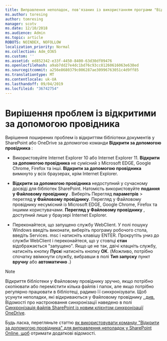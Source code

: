 ```yaml
---
title: Виправлення неполадок, пов'язаних із використанням програми "Відкрити за допомогою провідника"
ms.author: toresing
author: tomresing
manager: scotv
ms.date: 12/10/2018
ms.audience: Admin
ms.topic: article
ROBOTS: NOINDEX, NOFOLLOW
localization_priority: Normal
ms.collection: Adm_O365
ms.custom: ''
ms.assetid: ed852342-e33f-4450-8400-63d30df09476
ms.openlocfilehash: a9ab7dd27e4dc1bd76c93cc81260616063e638ed
ms.sourcegitcommit: a256e8680379c006287ae30996763051c4d9ff85
ms.translationtype: MT
ms.contentlocale: uk-UA
ms.lasthandoff: 09/04/2019
ms.locfileid: "36742754"
---
```

# <a name="fix-problems-with-open-with-explorer"></a>Вирішення проблем із відкритими за допомогою провідника

Вирішення поширених проблем із відкриттям бібліотеки документів у SharePoint або OneDrive за допомогою команди **Відкрити за допомогою провідника** : 
  
- Використовуйте Internet Explorer 10 або Internet Explorer 11. **Відкрити за допомогою провідника** не сумісний з Microsoft EDGE, Google Chrome, Firefox та інші. **Відкрити за допомогою провідника** вимкнуто у всіх браузерах, крім Internet Explorer. 
    
- **Відкрити за допомогою провідника** недоступний у сучасному досвіді для бібліотек SharePoint. Натомість використовуйте **подання у Файловому провіднику** . Виберіть Перегляд **параметрів** \> перегляд **у Файловому провіднику**. Перегляд у Файловому провіднику несумісний із Microsoft EDGE, Google Chrome, Firefox та іншими користувачами. **Перегляд у Файловому провіднику** , доступний лише у браузері Internet Explorer. 
    
- Переконайтеся, що запущено службу WebClient. У полі пошуку Windows введіть виконати, виберіть програму робочого стола, введіть Services. msc і натисніть клавішу ENTER. Прокрутіть униз до служби WebClient і переконайтеся, що у стовпці **стан** відображається "запущено". Якщо це не так, двічі клацніть службу, натисніть кнопку **Пуск**і натисніть кнопку **OK**. (Можливо, потрібно спочатку ввімкнути службу, вибравши в полі **Тип запуску** пункт **вручну** або **автоматично** .) 
    
> [!NOTE]
> Відкриття бібліотеки у Файловому провіднику зручно, якщо потрібно скопіювати або перемістити кілька файлів і папок, але якщо потрібно регулярно працювати в бібліотеці, радимо її синхронізувати. Щоб усунути неполадки, які відкриваються у Файловому провіднику [, див.](https://go.microsoft.com/fwlink/?linkid=871665) Відомості про настроювання синхронізації наведено в полі [Синхронізація файлів SharePoint із новим клієнтом синхронізації OneDrive](https://go.microsoft.com/fwlink/?linkid=871666).
  
Будь ласка, перегляньте статтю [як використовувати команду "Відкрити за допомогою провідника" для виправлення неполадок у SharePoint Online, щоб](https://docs.microsoft.com/sharepoint/support/lists-and-libraries/troubleshoot-issues-using-open-with-explorer) отримати додаткові відомості. 
  

